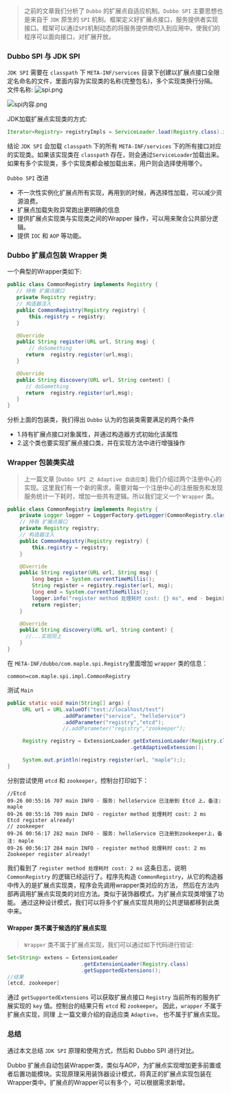 > 之前的文章我们分析了 `Dubbo` 的扩展点自适应机制。`Dubbo SPI` 主要思想也是来自于 `JDK` 原生的 `SPI` 机制。框架定义好扩展点接口，服务提供者实现接口。框架可以通过`SPI`机制动态的将服务提供商切入到应用中。使我们的程序可以面向接口，对扩展开放。

### Dubbo SPI 与 JDK SPI

`JDK SPI` 需要在 `classpath` 下 `META-INF/services` 目录下创建以扩展点接口全限定名命名的文件，里面内容为实现类的名称(完整包名)，多个实现类换行分隔。
文件名称:
![spi.png](https://upload-images.jianshu.io/upload_images/6393906-ea0373f3e7076c3d.png?imageMogr2/auto-orient/strip%7CimageView2/2/w/1240)

![spi内容.png](https://upload-images.jianshu.io/upload_images/6393906-cdd545e8de3cbd87.png?imageMogr2/auto-orient/strip%7CimageView2/2/w/1240)

JDK加载扩展点实现类的方式:

```java
Iterator<Registry> registryImpls = ServiceLoader.load(Registry.class).iterator();
```

结论
`JDK SPI` 会加载 `classpath` 下的所有 `META-INF/services` 下的所有接口对应的实现类。如果该实现类在 `classpath` 存在，则会通过`ServiceLoader`加载出来。如果有多个实现类，多个实现类都会被加载出来，用户则会选择使用哪个。

`Dubbo SPI` 改进

- 不一次性实例化扩展点所有实现，再用到的时候，再选择性加载，可以减少资源浪费。
- 扩展点加载失败异常跑出更明确的信息
- 提供扩展点实现类与实现类之间的Wrapper 操作，可以用来聚合公共部分逻辑。
- 提供 `IOC` 和 `AOP` 等功能。

### Dubbo 扩展点包装 Wrapper 类

一个典型的Wrapper类如下:

```java
public class CommonRegistry implements Registry {
   // 持有 扩展点接口
   private Registry registry;
   // 构造器注入
   public CommonRegistry(Registry registry) {
       this.registry = registry;
   }

   @Override
   public String register(URL url, String msg) {
       // doSomething
      return  registry.register(url,msg);
   }

   @Override
   public String discovery(URL url, String content) {
      // doSomething
      return  registry.register(url,msg);
   }
}
```

分析上面的包装类，我们得出 `Dubbo` 认为的包装类需要满足的两个条件

- 1.持有扩展点接口对象属性，并通过构造器方式初始化该属性
- 2.这个类也要实现扩展点接口类，并在实现方法中进行增强操作

### Wrapper 包装类实战

> 上一篇文章 [`Dubbo SPI 之 Adaptive 自适应类`] 我们介绍过两个注册中心的实现。这里我们有一个新的需求，需要对每一个注册中心的注册服务和发现服务统计一下耗时，增加一些共有逻辑。所以我们定义一个 `Wrapper` 类。

```java
public class CommonRegistry implements Registry {
    private Logger logger = LoggerFactory.getLogger(CommonRegistry.class);
    // 持有 扩展点接口
    private Registry registry;
    // 构造器注入
    public CommonRegistry(Registry registry) {
        this.registry = registry;
    }

    @Override
    public String register(URL url, String msg) {
        long begin = System.currentTimeMillis();
        String register = registry.register(url, msg);
        long end = System.currentTimeMillis();
        logger.info("register method 处理耗时 cost: {} ms", end - begin);
        return register;
    }

    @Override
    public String discovery(URL url, String content) {
      //...实现同上
    }
}
```

在 `META-INF/dubbo/com.maple.spi.Registry`里面增加 `wrapper` 类的信息：

```
common=com.maple.spi.impl.CommonRegistry
```

测试 `Main`

```java
public static void main(String[] args) {
     URL url = URL.valueOf("test://localhost/test")
                  .addParameter("service", "helloService")
                  .addParameter("registry","etcd");
                  //.addParameter("registry","zookeeper");

     Registry registry = ExtensionLoader.getExtensionLoader(Registry.class)
                                        .getAdaptiveExtension();

     System.out.println(registry.register(url, "maple"););
}
```

分别尝试使用 `etcd` 和 `zookeeper`，控制台打印如下：

```
//Etcd
09-26 00:55:16 707 main INFO - 服务: helloService 已注册到 Etcd 上，备注: maple
09-26 00:55:16 709 main INFO - register method 处理耗时 cost: 2 ms
Etcd register already!
// zookeeper
09-26 00:56:17 282 main INFO - 服务: helloService 已注册到zookeeper上，备注: maple
09-26 00:56:17 284 main INFO - register method 处理耗时 cost: 2 ms
Zookeeper register already!
```

我们看到了 `register method 处理耗时 cost: 2 ms` 这条日志，说明 `CommonRegistry` 的逻辑已经运行了。程序先构造 `CommonRegistry`，从它的构造器中传入的是扩展点实现类，程序会先调用wrapper类对应的方法， 然后在方法内部再调用扩展点实现类的对应方法。类似于装饰器模式，为扩展点实现类增强了功能。
通过这种设计模式，我们可以将多个扩展点实现共用的公共逻辑都移到此类中来。

#### Wrapper 类不属于候选的扩展点实现

> `Wrapper` 类不属于扩展点实现，我们可以通过如下代码进行验证:

```java
Set<String> extens = ExtensionLoader
                        .getExtensionLoader(Registry.class)
                        .getSupportedExtensions();
//结果
[etcd, zookeeper]
```

通过 `getSupportedExtensions` 可以获取扩展点接口 `Registry` 当前所有的服务扩展实现的 `key` 值。控制台的结果只有 `etcd` 和 `zookeeper`。 因此，`wrapper` 不属于 扩展点实现，同理 上一篇文章介绍的自适应类 `Adaptive`， 也不属于扩展点实现。

### 总结

通过本文总结 `JDK SPI` 原理和使用方式，然后和 Dubbo SPI 进行对比。

Dubbo 扩展点自动包装Wrapper类，类似与AOP，为扩展点实现增加更多前置或者后置功能模块。实现原理采用装饰器设计模式，将真正的扩展点实现包装在Wrapper类中。扩展点的Wrapper可以有多个，可以根据需求新增。
